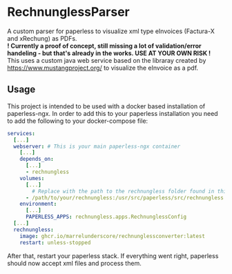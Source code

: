 # RechnunglessParser
A custom parser for paperless to visualize xml type eInvoices (Factura-X and xRechung) as PDFs.  
**! Currently a proof of concept, still missing a lot of validation/error handeling - but that's already in the works. USE AT YOUR OWN RISK !**  
This uses a custom java web service based on the libraray created by https://www.mustangproject.org/ to visualize the eInvoice as a pdf.
## Usage
This project is intended to be used with a docker based installation of paperless-ngx. In order to add this to your paperless installation you need to add the following to your docker-compose file:
```yaml
services:
  [...]
  webserver: # This is your main paperless-ngx container
    [...]
    depends_on:
      [...]
      - rechnungless
    volumes:
      [...]
        # Replace with the path to the rechnungless folder found in this repo
      - /path/to/your/rechnungless:/usr/src/paperless/src/rechnungless
    environment:
      [...]
      PAPERLESS_APPS: rechnungless.apps.RechnunglessConfig
  [...]
  rechnungless:
    image: ghcr.io/marrelunderscore/rechnunglessconverter:latest
    restart: unless-stopped
```
After that, restart your paperless stack. If everything went right, paperless should now accept xml files and process them.
